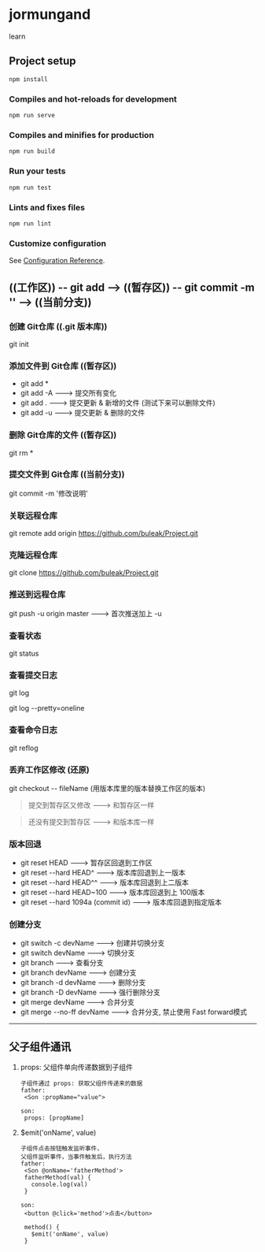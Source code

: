 # jormungand
learn

## Project setup
```
npm install
```

### Compiles and hot-reloads for development
```
npm run serve
```

### Compiles and minifies for production
```
npm run build
```

### Run your tests
```
npm run test
```

### Lints and fixes files
```
npm run lint
```

### Customize configuration
See [Configuration Reference](https://cli.vuejs.org/config/).

## ((工作区)) -- git add --> ((暂存区)) -- git commit -m '' --> ((当前分支)) 

### 创建 Git仓库 ((.git 版本库))
git init

### 添加文件到 Git仓库 ((暂存区))
- git add *
- git add -A   ---> 提交所有变化
- git add .    ---> 提交更新 & 新增的文件 (测试下来可以删除文件)
- git add -u   ---> 提交更新 & 删除的文件 

### 删除 Git仓库的文件 ((暂存区))
git rm *

### 提交文件到 Git仓库 ((当前分支))
git commit -m '修改说明'

### 关联远程仓库
git remote add origin https://github.com/buleak/Project.git

### 克隆远程仓库
git clone https://github.com/buleak/Project.git

### 推送到远程仓库
git push -u origin master   ---> 首次推送加上 -u

### 查看状态
git status

### 查看提交日志
git log
 
git log --pretty=oneline

### 查看命令日志
git reflog 

### 丢弃工作区修改   (还原) 
git checkout -- fileName  (用版本库里的版本替换工作区的版本)
> 提交到暂存区又修改 ---> 和暂存区一样

> 还没有提交到暂存区 ---> 和版本库一样 

### 版本回退
- git reset HEAD                      ---> 暂存区回退到工作区 
- git reset --hard HEAD^              ---> 版本库回退到上一版本
- git reset --hard HEAD^^             ---> 版本库回退到上二版本
- git reset --hard HEAD~100           ---> 版本库回退到上 100版本
- git reset --hard 1094a (commit id)  ---> 版本库回退到指定版本

### 创建分支
- git switch -c devName       ---> 创建并切换分支
- git switch devName          ---> 切换分支
- git branch                  ---> 查看分支
- git branch devName          ---> 创建分支
- git branch -d devName       ---> 删除分支
- git branch -D devName       ---> 强行删除分支
- git merge devName           ---> 合并分支  
- git merge --no-ff devName   ---> 合并分支, 禁止使用 Fast forward模式 

---
## 父子组件通讯

1. props: 父组件单向传递数据到子组件
   ```
   子组件通过 props: 获取父组件传递来的数据
   father:
    <Son :propName="value">

   son:
    props: [propName]
   ```
2. $emit('onName', value)
   ```
   子组件点击按钮触发监听事件，
   父组件监听事件，当事件触发后，执行方法
   father:
    <Son @onName='fatherMethod'>
    fatherMethod(val) {
      console.log(val)
    }

   son:
    <button @click='method'>点击</button>

    method() {
      $emit('onName', value)
    }
   ```

